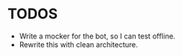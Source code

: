 # TODOS

- Write a mocker for the bot, so I can test offline.
- Rewrite this with clean architecture.
